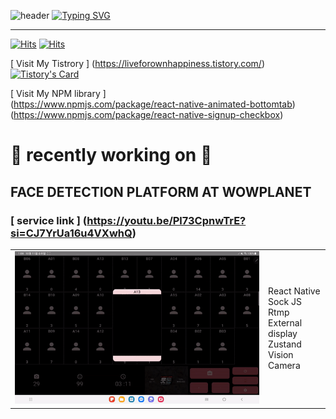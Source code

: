![header](https://capsule-render.vercel.app/api?type=waving&color=6994CDEE&text=&animation=twinkling&height=80)
[![Typing SVG](https://readme-typing-svg.demolab.com?font=Alkatra&weight=500&size=45&duration=3500&pause=3&color=6994CDEE&center=false&vCenter=false&multiline=true&repeat=true&width=1000&height=100&lines=Welcome+to+liveforownhappiness's+GitHub!👋)](https://git.io/typing-svg)

---

[![Hits](https://hits.seeyoufarm.com/api/count/incr/badge.svg?url=https%3A%2F%2Fliveforownhappiness.tistory.com&count_bg=%23FE5849&title_bg=%23555555&icon=&icon_color=%23E7E7E7&title=Tistory&edge_flat=false)](https://hits.seeyoufarm.com)
[![Hits](https://hits.seeyoufarm.com/api/count/incr/badge.svg?url=https%3A%2F%2Fgithub.com%2Fliveforownhappiness&count_bg=%2379C83D&title_bg=%23555555&icon=&icon_color=%23E7E7E7&title=GitHub&edge_flat=false)](https://hits.seeyoufarm.com)

[ Visit My Tistrory ] (https://liveforownhappiness.tistory.com/)  
[![Tistory's Card](https://github-readme-tistory-card.vercel.app/api?name=liveforownhappiness&theme=default)](https://easyhomputer.tistory.com)

[ Visit My NPM library ]  
(https://www.npmjs.com/package/react-native-animated-bottomtab)  
(https://www.npmjs.com/package/react-native-signup-checkbox)


# 🔨 recently working on 🔨

## FACE DETECTION PLATFORM AT WOWPLANET
### [ service link ]  (https://youtu.be/Pl73CpnwTrE?si=CJ7YrUa16u4VXwhQ) 

|                                               |                                                                                 |
| --------------------------------------------- | ------------------------------------------------------------------------------- |
| <img src="sample/sample.gif" width="640"></img> | React Native<br>Sock JS<br>Rtmp<br>External display<br>Zustand<br>Vision Camera |

 
<!--
## SNS and Voting PLATFORM AT ANYCAT (For 34th World Miss University)

|                                                     |                                                     |                                                                           |
| --------------------------------------------------- | --------------------------------------------------- | ------------------------------------------------------------------------- |
| <img src="sample/AnyStory00.png" width="320"></img> | <img src="sample/AnyStory01.png" width="320"></img> | React Native<br> Redux<br>AsyncStorage<br>Socekt io<br>Restful Api <br>S3 |
-->
<!-- ## SNS PLATFORM AT ANYCHAT

|                                               |                                                                                       |
| --------------------------------------------- | ------------------------------------------------------------------------------------- |
| <img src="sample/rtmp.gif" width="320"></img> | React Native<br> Socket IO <br>Restful Api<br>Redux<br>Redux toolkit<br>| -->

